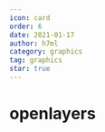 ```yaml
---
icon: card
order: 6
date: 2021-01-17
author: h7ml
category: graphics
tag: graphics
star: true
---
```


# openlayers
